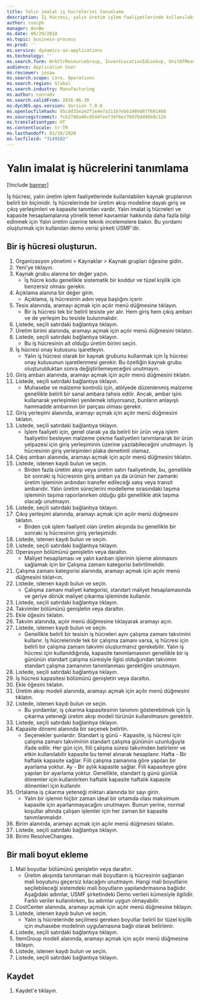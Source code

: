 ```yaml
---
title: Yalın imalat iş hücrelerini tanımlama
description: İş hücresi, yalın üretim işlem faaliyetlerinde kullanılabilen kaynak gruplarının belirli bir biçimidir.
author: cvocph
manager: AnnBe
ms.date: 08/29/2018
ms.topic: business-process
ms.prod: ''
ms.service: dynamics-ax-applications
ms.technology: ''
ms.search.form: WrkCtrResourceGroup, InventLocationIdLookup, UnitOfMeasureLookup, DimensionLookup
audience: Application User
ms.reviewer: josaw
ms.search.scope: Core, Operations
ms.search.region: Global
ms.search.industry: Manufacturing
ms.author: conradv
ms.search.validFrom: 2016-06-30
ms.dyn365.ops.version: Version 7.0.0
ms.openlocfilehash: 85cdd35e2e2f1e4e7a311b7eb61989d87f681466
ms.sourcegitcommit: fcb27d6a46cd544feef34f6ec7607bdd46b0c12b
ms.translationtype: HT
ms.contentlocale: tr-TR
ms.lasthandoff: 03/18/2020
ms.locfileid: "3149102"
---
```

# <a name="define-lean-manufacturing-work-cells"></a>Yalın imalat iş hücrelerini tanımlama

[!include [banner](../../includes/banner.md)]

İş hücresi, yalın üretim işlem faaliyetlerinde kullanılabilen kaynak gruplarının belirli bir biçimidir. İş hücrelerinde bir üretim akışı modeline dayalı giriş ve çıkış yerleşimleri ve kapasite tanımları vardır. Yalın imalat iş hücreleri ve kapasite hesaplamalarına yönelik temel kavramlar hakkında daha fazla bilgi edinmek için Yalın üretim üzerine teknik incelemelere bakın. Bu yordamı oluşturmak için kullanılan demo verisi şirketi USMF'dir.


## <a name="create-a-work-cell"></a>Bir iş hücresi oluşturun. 
1. Organizasyon yönetimi > Kaynaklar > Kaynak grupları öğesine gidin.
2. Yeni'ye tıklayın.
3. Kaynak grubu alanına bir değer yazın.
    * İş hücre kodu genellikle sistematik bir koddur ve tüzel kişilik için benzersiz olması gerekir.  
4. Açıklama alanına bir değer girin.
    * Açıklama, iş hücresinin adını veya başlığını içerir.  
5. Tesis alanında, aramayı açmak için açılır menü düğmesine tıklayın.
    * Bir iş hücresi tek bir belirli tesiste yer alır. Hem giriş hem çıkış ambarı ve de yerleşim bu tesiste bulunmalıdır.  
6. Listede, seçili satırdaki bağlantıya tıklayın.
7. Üretim birimi alanında, aramayı açmak için açılır menü düğmesini tıklatın.
8. Listede, seçili satırdaki bağlantıya tıklayın.
    * Bu iş hücresinin ait olduğu üretim birimi seçin.  
9. İş hücresi onay kutusunu işaretleyin.
    * Yalın iş hücresi olarak bir kaynak grubunu kullanmak için İş hücresi onay kutusunun işaretlenmesi gerekir.  Bu özelliğin kaynak grubu oluşturulduktan sonra değiştirilemeyeceğini unutmayın.  
10. Giriş ambarı alanında, aramayı açmak için açılır menü düğmesini tıklatın.
11. Listede, seçili satırdaki bağlantıya tıklayın.
    * Muhasebe ve malzeme kontrolü için, atölyede düzenlenmiş malzeme genellikle belirli bir sanal ambara tahsis edilir. Ancak, ambar işini kullanarak yerleşimleri yenilemek istiyorsanız, bunların anlayışlı hammadde ambarının bir parçası olması gerekir.  
12. Giriş yerleşimi alanında, aramayı açmak için açılır menü düğmesini tıklatın.
13. Listede, seçili satırdaki bağlantıya tıklayın.
    * İşlem faaliyeti için, genel olarak ya da belirli bir ürün veya işlem faaliyetini besleyen malzeme çekme faaliyetleri tanımlanarak bir ürün yelpazesi için giriş yerleşiminin üzerine yazılabileceğini unutmayın. İş hücresinin giriş yerleşimleri plaka denetimli olamaz.  
14. Çıkış ambarı alanında, aramayı açmak için açılır menü düğmesini tıklatın.
15. Listede, istenen kaydı bulun ve seçin.
    * Birden fazla üretim akışı veya üretim satırı faaliyetinde, bu, genellikle bir sonraki iş hücresinin giriş ambarı ya da ürünün her zamanki üretim işleminin ardından transfer edileceği satış veya transit ambarıdır. Yalın üretim süreçlerini modelleme sırasındaki taşıma işleminin taşıma raporlanırken olduğu gibi genellikle atık taşıma olacağı unutmayın.  
16. Listede, seçili satırdaki bağlantıya tıklayın.
17. Çıkış yerleşimi alanında, aramayı açmak için açılır menü düğmesini tıklatın.
    * Birden çok işlem faaliyeti olan üretim akışında bu genellikle bir sonraki iş hücresinin giriş yerleşimidir.  
18. Listede, istenen kaydı bulun ve seçin.
19. Listede, seçili satırdaki bağlantıya tıklayın.
20. Operasyon bölümünü genişletin veya daraltın.
    * Maliyet hesaplaması ve yalın kanban işlerinin işleme alınmasını sağlamak için bir Çalışma zamanı kategorisi belirtilmelidir.  
21. Çalışma zamanı kategorisi alanında, aramayı açmak için açılır menü düğmesini tıklat<ın.
22. Listede, istenen kaydı bulun ve seçin.
    * Çalışma zamanı maliyet kategorisi, standart maliyet hesaplamasında ve geriye dönük maliyet çıkarma işleminde kullanılır.  
23. Listede, seçili satırdaki bağlantıya tıklayın.
24. Takvimler bölümünü genişletin veya daraltın.
25. Ekle öğesini tıklatın.
26. Takvim alanında, açılır menü düğmesine tıklayarak aramayı açın.
27. Listede, istenen kaydı bulun ve seçin.
    * Genellikle belirli bir tesisin iş hücreleri aynı çalışma zamanı takvimini kullanır. İş hücrelerinde tek bir çalışma zamanı varsa, iş hücresi için belirli bir çalışma zamanı takvimi oluşturmanız gerekebilir. Yalın iş hücresi için kullanıldığında, kapasite tanımlamasının genellikle bir iş gününün standart çalışma süresiyle ilgisi olduğundan takvimin standart çalışma zamanının tanımlanması gerektiğini unutmayın.  
28. Listede, seçili satırdaki bağlantıya tıklayın.
29. İş hücresi kapasitesi bölümünü genişletin veya daraltın.
30. Ekle öğesini tıklatın.
31. Üretim akışı modeli alanında, aramayı açmak için açılır menü düğmesini tıklatın.
32. Listede, istenen kaydı bulun ve seçin.
    * Bu yordamlar, iş çıkarma kapasitesinin tanımını gösterebilmek için İş çıkarma yeteneği üretim akışı modeli türünün kullanılmasını gerektirir.  
33. Listede, seçili satırdaki bağlantıya tıklayın.
34. Kapasite dönemi alanında bir seçenek belirtin.
    * Seçenekler şunlardır:   Standart iş günü - Kapasite, iş hücresi için çalışma zamanı takviminin standart çalışma gününün uzunluğuyla ifade edilir. Her gün için, fiili çalışma süresi takvimden belirlenir ve etkin kullanılabilir kapasite bu temel alınarak hesaplanır.   Hafta - Bir haftalık kapasite sağlar. Fiili çalışma zamanına göre yapılan bir ayarlama yoktur.   Ay - Bir aylık kapasite sağlar. Fiili kapasiteye göre yapılan bir ayarlama yoktur.   Genellikle, standart iş günü günlük dönemler için kullanılırken haftalık kapasite haftalık kapasite dönemleri için kullanılır.  
35. Ortalama iş çıkarma yeteneği miktarı alanında bir sayı girin.
    * Yalın bir işlemin hiçbir zaman ideal bir ortamda olası maksimum kapasite için ayarlanmayacağını unutmayın. Bunun yerine, normal koşullar altında çalışan işlemler için her zaman bir kapasite tanımlanmalıdır.  
36. Birim alanında, aramayı açmak için açılır menü düğmesini tıklatın.
37. Listede, seçili satırdaki bağlantıya tıklayın.
38. Birimi ResolveChanges.

## <a name="add-a-financial-dimension"></a>Bir mali boyut ekleme
1. Mali boyutlar bölümünü genişletin veya daraltın.
    * Üretim akışında tanımlanan mali boyutların iş hücresinin sağlanan mali boyutunu geçersiz kılacağını unutmayın.    Hangi mali boyutların seçilebileceği sistemdeki mali boyutların yapılandırmasına bağlıdır. Aşağıdaki adımlar, USMF şirketindeki Demo verileri kümesiyle ilgilidir. Farklı veriler kullanılırken, bu adımlar uygun olmayabilir.  
2. CostCenter alanında, aramayı açmak için açılır menü düğmesine tıklayın.
3. Listede, istenen kaydı bulun ve seçin.
    * Yalın iş hücrelerinde seçilmesi gereken boyutlar belirli bir tüzel kişilik için muhasebe modelinin uygulamasına bağlı olarak belirlenir.  
4. Listede, seçili satırdaki bağlantıya tıklayın.
5. ItemGroup modeli alanında, aramayı açmak için açılır menü düğmesine tıklayın.
6. Listede, istenen kaydı bulun ve seçin.
7. Listede, seçili satırdaki bağlantıya tıklayın.

## <a name="save"></a>Kaydet
1. Kaydet'e tıklayın.

